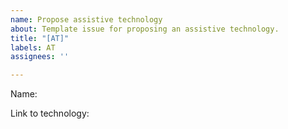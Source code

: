 ```yaml
---
name: Propose assistive technology
about: Template issue for proposing an assistive technology.
title: "[AT]"
labels: AT
assignees: ''

---
```


Name:

Link to technology:
